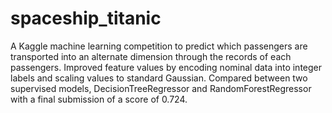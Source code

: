 # spaceship_titanic

A Kaggle machine learning competition to predict which passengers are transported into an alternate dimension through the records of each passengers.
Improved feature values by encoding nominal data into integer labels and scaling values to standard Gaussian. 
Compared between two supervised models, DecisionTreeRegressor and RandomForestRegressor with a final submission of a score of 0.724.
